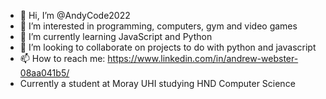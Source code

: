 - 👋 Hi, I’m @AndyCode2022
- 👀 I’m interested in programming, computers, gym and video games
- 🌱 I’m currently learning JavaScript and Python
- 💞️ I’m looking to collaborate on projects to do with python and javascript
- 📫 How to reach me: https://www.linkedin.com/in/andrew-webster-08aa041b5/
- Currently a student at Moray UHI studying HND Computer Science

<!---
AndyCode2022/AndyCode2022 is a ✨ special ✨ repository because its `README.md` (this file) appears on your GitHub profile.
You can click the Preview link to take a look at your changes.
--->
